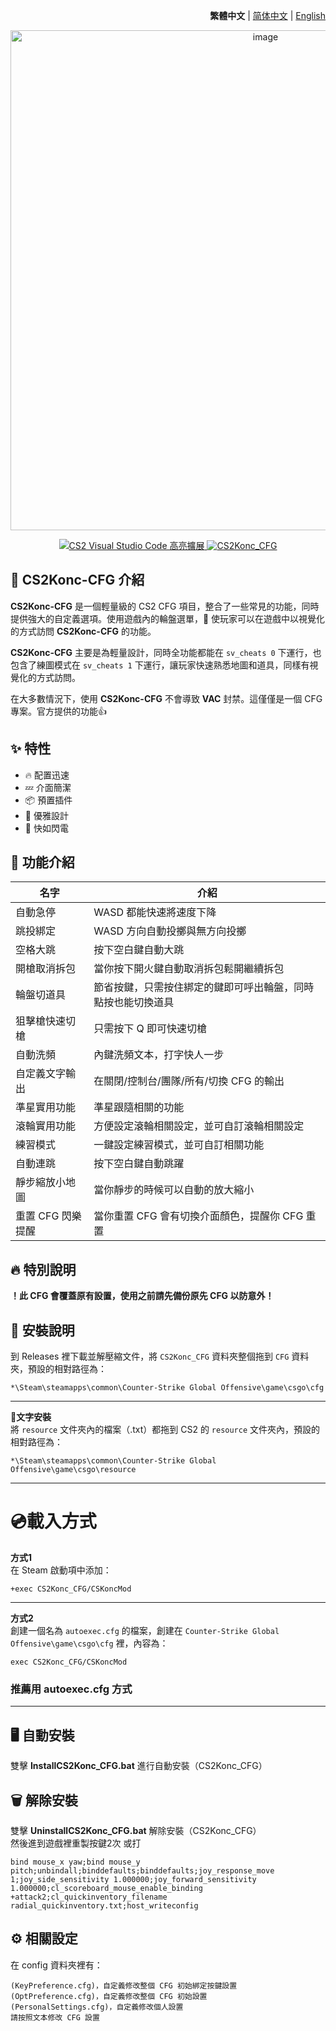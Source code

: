 <div align="right">

**繁體中文** | [简体中文](./github/README.zh-CN.md) | [English](./github/README.en.md)

</div>

<div align="center">
    <img src="https://github.com/Yunkong-ouo/CS2Konc_CFG/blob/main/github/image/CS2.jpg" alt="image" width="800">
</div>

<p align="center">
    <a href="https://github.com/Yunkong-ouo/Cs2CfgHighlighterExtension">
        <img alt="CS2 Visual Studio Code 高亮擴展" src="https://img.shields.io/badge/CS2%20VSCode%20%E9%AB%98%E4%BA%AE%E6%93%B4%E5%B1%95-blue?style=for-the-badge&logo=github">
    </a>
    <a href="https://github.com/Yunkong-ouo/CS2Konc_CFG">
        <img alt="CS2Konc_CFG" src="https://img.shields.io/badge/CS2%20Konc%20CFG-green?style=for-the-badge&logo=github">
    </a>
</p>

## 💼 CS2Konc-CFG 介紹
**CS2Konc-CFG** 是一個輕量級的 CS2 CFG 項目，整合了一些常見的功能，同時提供強大的自定義選項。使用遊戲內的輪盤選單，🚀 使玩家可以在遊戲中以視覺化的方式訪問 **CS2Konc-CFG** 的功能。

**CS2Konc-CFG** 主要是為輕量設計，同時全功能都能在 `sv_cheats 0` 下運行，也包含了練圖模式在 `sv_cheats 1` 下運行，讓玩家快速熟悉地圖和道具，同樣有視覺化的方式訪問。

在大多數情況下，使用 **CS2Konc-CFG** 不會導致 **VAC** 封禁。這僅僅是一個 CFG 專案。官方提供的功能👍

## ✨ 特性
- 🔥 配置迅速
- 💤 介面簡潔
- 📦 預置插件
- 🧹 優雅設計
- 🚀 快如閃電

## 📝 功能介紹
| 名字                      | 介紹                                   |
|------------------------- |----------------------------------------|
| 自動急停                  | WASD 都能快速將速度下降
| 跳投綁定                  | WASD 方向自動投擲與無方向投擲
| 空格大跳                  | 按下空白鍵自動大跳
| 開槍取消拆包              | 當你按下開火鍵自動取消拆包鬆開繼續拆包
| 輪盤切道具                | 節省按鍵，只需按住綁定的鍵即可呼出輪盤，同時點按也能切換道具
| 狙擊槍快速切槍            | 只需按下 Q 即可快速切槍
| 自動洗頻                  | 內鍵洗頻文本，打字快人一步
| 自定義文字輸出            | 在關閉/控制台/團隊/所有/切換 CFG 的輸出
| 準星實用功能              | 準星跟隨相關的功能
| 滾輪實用功能              | 方便設定滾輪相關設定，並可自訂滾輪相關設定
| 練習模式                  | 一鍵設定練習模式，並可自訂相關功能
| 自動連跳                  | 按下空白鍵自動跳躍
| 靜步縮放小地圖            | 當你靜步的時候可以自動的放大縮小
| 重置 CFG 閃樂提醒         | 當你重置 CFG 會有切換介面顏色，提醒你 CFG 重置

## 🔥 特別說明
**！此 CFG 會覆蓋原有設置，使用之前請先備份原先 CFG 以防意外！**

## 🚀 安裝說明
到 Releases 裡下載並解壓縮文件，將 `CS2Konc_CFG` 資料夾整個拖到 `CFG` 資料夾，預設的相對路徑為：
```
*\Steam\steamapps\common\Counter-Strike Global Offensive\game\csgo\cfg
```

---

**📃文字安裝**<br>
將 `resource` 文件夾內的檔案（.txt）都拖到 CS2 的 `resource` 文件夾內，預設的相對路徑為：
```
*\Steam\steamapps\common\Counter-Strike Global Offensive\game\csgo\resource
```

---

<h1>💿載入方式</h1>

**方式1**  
在 Steam 啟動項中添加：
```
+exec CS2Konc_CFG/CSKoncMod
```

---

**方式2**  
創建一個名為 `autoexec.cfg` 的檔案，創建在 `Counter-Strike Global Offensive\game\csgo\cfg` 裡，內容為：
```
exec CS2Konc_CFG/CSKoncMod
```
### **推薦用 autoexec.cfg 方式**

---

## 🖥️ 自動安裝

雙擊 **InstallCS2Konc_CFG.bat** 進行自動安裝（CS2Konc_CFG）

## 🗑️ 解除安裝

雙擊 **UninstallCS2Konc_CFG.bat** 解除安裝（CS2Konc_CFG）
<br>然後進到遊戲裡重製按鍵2次
或打
```
bind mouse_x yaw;bind mouse_y pitch;unbindall;binddefaults;binddefaults;joy_response_move 1;joy_side_sensitivity 1.000000;joy_forward_sensitivity 1.000000;cl_scoreboard_mouse_enable_binding +attack2;cl_quickinventory_filename radial_quickinventory.txt;host_writeconfig
```

## ⚙️ 相關設定
在 config 資料夾裡有：
```
(KeyPreference.cfg)，自定義修改整個 CFG 初始綁定按鍵設置  
(OptPreference.cfg)，自定義修改整個 CFG 初始設置  
(PersonalSettings.cfg)，自定義修改個人設置  
請按照文本修改 CFG 設置 
```
